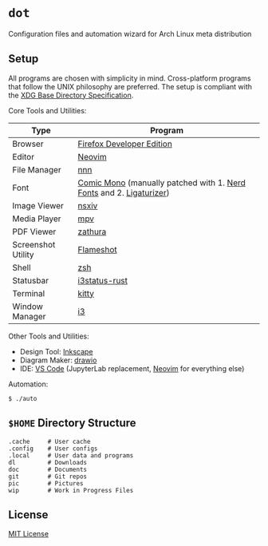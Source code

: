 # `dot`

Configuration files and automation wizard for Arch Linux meta distribution

## Setup

All programs are chosen with simplicity in mind. Cross-platform programs that follow the UNIX
philosophy are preferred. The setup is compliant with the [XDG Base Directory Specification][xdg].

Core Tools and Utilities:

| Type               | Program                                                                                                      |
| ------------------ | ------------------------------------------------------------------------------------------------------------ |
| Browser            | [Firefox Developer Edition][firefox]                                                                         |
| Editor             | [Neovim][neovim]                                                                                             |
| File Manager       | [nnn][nnn]                                                                                                   |
| Font               | [Comic Mono][comicmono] (manually patched with 1. [Nerd Fonts][nerdfonts] and 2. [Ligaturizer][ligaturizer]) |
| Image Viewer       | [nsxiv][nsxiv]                                                                                               |
| Media Player       | [mpv][mpv]                                                                                                   |
| PDF Viewer         | [zathura][zathura]                                                                                           |
| Screenshot Utility | [Flameshot][flameshot]                                                                                       |
| Shell              | [zsh][zsh]                                                                                                   |
| Statusbar          | [i3status-rust][i3statusrust]                                                                                |
| Terminal           | [kitty][kitty]                                                                                               |
| Window Manager     | [i3][i3]                                                                                                     |

Other Tools and Utilities:

- Design Tool: [Inkscape][inkscape]
- Diagram Maker: [drawio][drawio]
- IDE: [VS Code][vscode] (JupyterLab replacement, [Neovim][neovim] for everything else)

Automation:

```console
$ ./auto
```

## `$HOME` Directory Structure

```console
.cache     # User cache
.config    # User configs
.local     # User data and programs
dl         # Downloads
doc        # Documents
git        # Git repos
pic        # Pictures
wip        # Work in Progress Files
```

## License

[MIT License][license]

[license]: LICENSE
[xdg]: https://specifications.freedesktop.org/basedir-spec/basedir-spec-latest.html
[firefox]: https://www.mozilla.org/en-US/firefox/developer/
[neovim]: https://github.com/neovim/neovim
[nnn]: https://github.com/jarun/nnn
[comicmono]: https://github.com/dtinth/comic-mono-font
[nerdfonts]: https://github.com/ryanoasis/nerd-fonts
[ligaturizer]: https://github.com/ToxicFrog/Ligaturizer
[nsxiv]: https://github.com/nsxiv/nsxiv
[mpv]: https://github.com/mpv-player/mpv
[zathura]: https://en.wikipedia.org/wiki/Zathura_(document_viewer)
[flameshot]: https://github.com/flameshot-org/flameshot
[zsh]: https://github.com/zsh-users/zsh
[i3statusrust]: https://github.com/greshake/i3status-rust
[kitty]: https://github.com/kovidgoyal/kitty
[i3]: https://github.com/i3/i3
[inkscape]: https://gitlab.com/inkscape/inkscape
[drawio]: https://github.com/jgraph/drawio-desktop
[vscode]: https://github.com/microsoft/vscode

